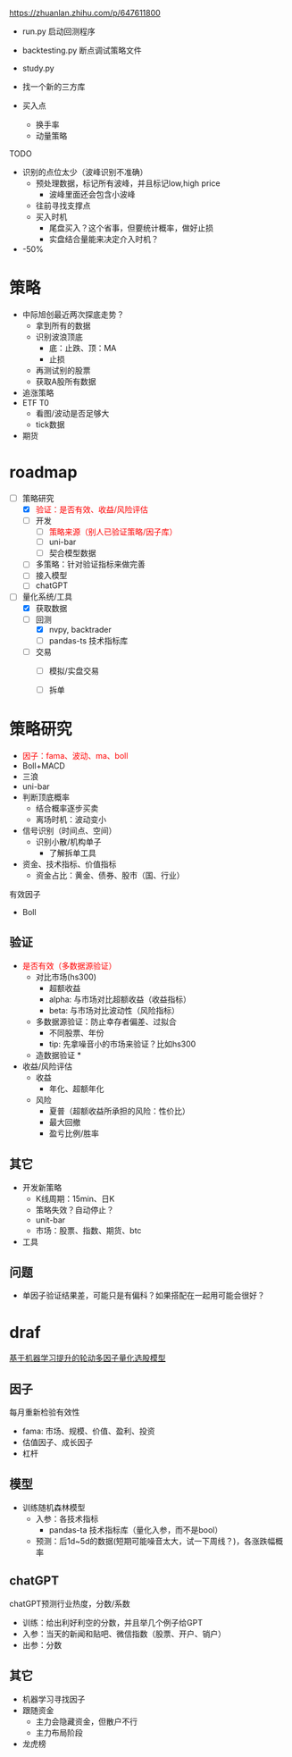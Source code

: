 https://zhuanlan.zhihu.com/p/647611800
* run.py 启动回测程序
* backtesting.py 断点调试策略文件
* study.py


* 找一个新的三方库
* 买入点
  * 换手率
  * 动量策略





TODO
* 识别的点位太少（波峰识别不准确）
  * 预处理数据，标记所有波峰，并且标记low,high price
    * 波峰里面还会包含小波峰
  * 往前寻找支撑点
  * 买入时机
    * 尾盘买入？这个省事，但要统计概率，做好止损
    * 实盘结合量能来决定介入时机？
* -50%

# 策略
* 中际旭创最近两次探底走势？
  * 拿到所有的数据
  * 识别波浪顶底
    * 底：止跌、顶：MA
    * 止损
  * 再测试别的股票
  * 获取A股所有数据
* 追涨策略
* ETF T0
  * 看图/波动是否足够大
  * tick数据
* 期货


# roadmap
* [ ] 策略研究
  * [x] <font color="red">验证：是否有效、收益/风险评估</font>
  * [ ] 开发
    * [ ] <font color="red">策略来源（别人已验证策略/因子库）</font>
    * [ ] uni-bar
    * [ ] 契合模型数据
  * [ ] 多策略：针对验证指标来做完善
  * [ ] 接入模型
  * [ ] chatGPT
* [ ] 量化系统/工具
  * [x] 获取数据
  * [ ] 回测
    * [x] nvpy, backtrader
    * [ ] pandas-ts 技术指标库
  * [ ] 交易
    * [ ] 模拟/实盘交易
    * [ ] 拆单


# 策略研究
* <font color="red">因子：fama、波动、ma、boll</font>
* Boll+MACD
* 三浪
* uni-bar
* 判断顶底概率
  * 结合概率逐步买卖
  * 离场时机：波动变小
* 信号识别（时间点、空间）
  * 识别小散/机构单子
    * 了解拆单工具
* 资金、技术指标、价值指标
  * 资金占比：黄金、债券、股市（国、行业）

有效因子
* Boll


## 验证
* <font color="red">是否有效（多数据源验证）</font>
  * 对比市场(hs300)
    * 超额收益
    * alpha: 与市场对比超额收益（收益指标）
    * beta:  与市场对比波动性（风险指标）
  * 多数据源验证：防止幸存者偏差、过拟合
    * 不同股票、年份
    * tip: 先拿噪音小的市场来验证？比如hs300
  * 造数据验证
    * 
* 收益/风险评估
  * 收益
    * 年化、超额年化
  * 风险
    * 夏普（超额收益所承担的风险：性价比）
    * 最大回撤
    * 盈亏比例/胜率

## 其它
* 开发新策略
  * K线周期：15min、日K
  * 策略失效？自动停止？
  * unit-bar
  * 市场：股票、指数、期货、btc
* 工具

## 问题
* 单因子验证结果差，可能只是有偏科？如果搭配在一起用可能会很好？

# draf
[基于机器学习提升的轮动多因子量化选股模型](https://www.tipdm.org/u/cms/www/201908/08105038ojo4.pdf)

## 因子
每月重新检验有效性
* fama: 市场、规模、价值、盈利、投资
* 估值因子、成长因子
* 杠杆

## 模型
* 训练随机森林模型
  * 入参：各技术指标
    * pandas-ta 技术指标库（量化入参，而不是bool）
  * 预测：后1d~5d的数据(短期可能噪音太大，试一下周线？)，各涨跌幅概率

## chatGPT
chatGPT预测行业热度，分数/系数
* 训练：给出利好利空的分数，并且举几个例子给GPT
* 入参：当天的新闻和贴吧、微信指数（股票、开户、销户）
* 出参：分数

## 其它
* 机器学习寻找因子
* 跟随资金
  * 主力会隐藏资金，但散户不行
  * 主力布局阶段
* 龙虎榜